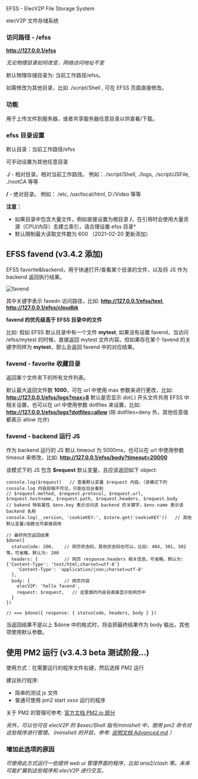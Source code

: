 EFSS - ElecV2P File Storage System

elecV2P 文件存储系统

### 访问路径 - /efss

**http://127.0.0.1/efss**

*无论物理目录如何改变，网络访问地址不变*

默认物理存储目录为: 当前工作路径/efss。

如需修改为其他目录，比如 ./script/Shell , 可在 EFSS 页面直接修改。

### 功能

用于上传文件到服务器，或者共享服务器任意目录以供查看/下载。

### efss 目录设置

默认目录：当前工作路径/efss

可手动设置为其他任意目录

**./** - 相对目录。相对当前工作路径。 例如：./script/Shell, ./logs, ./script/JSFile, ./rootCA 等等

**/**  - 绝对目录。 例如： /etc, /usr/local/html, D:/Video 等等

**注意：**

* 如果目录中包含大量文件，例如直接设置为根目录 **/**，在引用时会使用大量资源（CPU/内存）去建立索引，请合理设置 efss 目录*
* 默认限制最大读取文件数为 600 （2021-02-20 更新添加）

## EFSS favend (v3.4.2 添加)

EFSS favorite&backend，用于快速打开/查看某个目录的文件，以及将 JS 作为 backend 返回执行结果。

![favend](https://raw.githubusercontent.com/elecV2/elecV2P-dei/master/docs/res/favend.png)

其中关键字表示 favedn 访问路径，比如: **http://127.0.0.1/efss/test**, **http://127.0.0.1/efss/cloudbk**

**favend 的优先级高于 EFSS 目录中的文件**

比如: 假如 EFSS 默认目录中有一个文件 **mytest**, 如果没有设置 favend，当访问 /efss/mytest 的时候，直接返回 mytest 文件内容。但如果存在某个 favend 的关键字同样为 **mytest**，那么会返回 favend 中的对应结果。

### favend - favorite 收藏目录

返回某个文件夹下的所有文件列表。

默认最大返回文件数 **1000**，可在 url 中使用 max 参数来进行更改，比如: **http://127.0.0.1/efss/logs?max=8**
默认是否显示 dot(.) 开头文件共用 EFSS 中相关设置，也可以在 url 中使用参数 dotfiles 来设置，比如: **http://127.0.0.1/efss/logs?dotfiles=allow** (除 dotfiles=deny 外，其他任意值都表示 allow 允许)

### favend - backend 运行 JS

作为 backend 运行的 JS 默认 timeout 为 5000ms，也可以在 url 中使用参数 timeout 来修改，比如: **http://127.0.0.1/efss/body?timeout=20000**

该模式下的 JS 包含 **$request** 默认变量，且应该返回如下 object:

``` JS
console.log($request)   // 查看默认变量 $request 内容。（该模式下的 console.log 内容前端不可见，只能在后台看到
// $request.method, $request.protocol, $request.url, $request.hostname, $request.path, $request.headers, $request.body
// bakend 特有属性 $env.key 表示访问该 backend 的关键字，$env.name 表示该 backend 名称
console.log(__version, 'cookieKEY:', $store.get('cookieKEY'))   // 其他默认变量/函数也可直接调用

// 最终网页返回结果
$done({
  statusCode: 200,    // 网页状态码，其他状态码也可以。比如: 404, 301, 502 等。可省略，默认为: 200
  headers: {          // 网页 response.headers 相关信息。可省略，默认为: {'Content-Type': 'text/html;charset=utf-8'}
    'Content-Type': 'application/json;charset=utf-8'
  },
  body: {             // 网页内容
    elecV2P: 'hello favend',
    request: $request,   // 这里面的内容会直接显示到网页中
  }
})

// === $done({ response: { statusCode, headers, body } })
```

当返回结果不是以上 $done 中的格式时，将会把最终结果作为 body 输出，其他项使用默认参数。

## 使用 PM2 运行 (v3.4.3 beta 测试阶段...)

使用方式：在需要运行的程序文件右键，然后选择 PM2 运行

建议执行程序:
- 简单的测试 js 文件
- 普通可使用 pm2 start xxxx 运行的程序

关于 PM2 的管理可参考: [官方文档 PM2.io 部分](https://pm2.keymetrics.io/docs/usage/monitoring/)

*另外，可以也可在 elecV2P 的 $exec/Shell 指令/minishell 中，使用 pm2 命令对这些程序进行管理。（minishell 的开启，参考: [说明文档 Advanced.md](https://github.com/elecV2/elecV2P-dei/tree/master/docs/Advanced.md) ）*

### 增加此选项的原因

*可使用此方式运行一些提供 web ui 管理界面的程序，比如 aria2/clash 等。未来可能扩展到这些程序和 elecV2P 进行交互。*